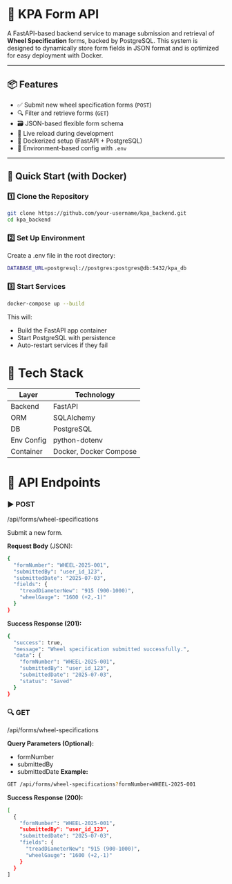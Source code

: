 # 🚆 KPA Form API

A FastAPI-based backend service to manage submission and retrieval of **Wheel Specification** forms, backed by PostgreSQL. This system is designed to dynamically store form fields in JSON format and is optimized for easy deployment with Docker.

---

## 📦 Features

- ✅ Submit new wheel specification forms (`POST`)
- 🔍 Filter and retrieve forms (`GET`)
- 🗃️ JSON-based flexible form schema
- 🔄 Live reload during development
- 🐳 Dockerized setup (FastAPI + PostgreSQL)
- 📄 Environment-based config with `.env`

---

## 🚀 Quick Start (with Docker)

### 1️⃣ Clone the Repository

```bash
git clone https://github.com/your-username/kpa_backend.git
cd kpa_backend
```

### 2️⃣ Set Up Environment
Create a .env file in the root directory:
```bash
DATABASE_URL=postgresql://postgres:postgres@db:5432/kpa_db

```

### 3️⃣ Start Services
```bash
docker-compose up --build
```

This will:

- Build the FastAPI app container
- Start PostgreSQL with persistence
- Auto-restart services if they fail

# 🧰 Tech Stack
| Layer      | Technology             |
| ---------- | ---------------------- |
| Backend    | FastAPI                |
| ORM        | SQLAlchemy             |
| DB         | PostgreSQL             |
| Env Config | python-dotenv          |
| Container  | Docker, Docker Compose |

# 📑 API Endpoints
### ▶️ POST 
/api/forms/wheel-specifications

Submit a new form.

**Request Body** (JSON):

```bash
{
  "formNumber": "WHEEL-2025-001",
  "submittedBy": "user_id_123",
  "submittedDate": "2025-07-03",
  "fields": {
    "treadDiameterNew": "915 (900-1000)",
    "wheelGauge": "1600 (+2,-1)"
  }
}
```
**Success Response (201):**
```bash
{
  "success": true,
  "message": "Wheel specification submitted successfully.",
  "data": {
    "formNumber": "WHEEL-2025-001",
    "submittedBy": "user_id_123",
    "submittedDate": "2025-07-03",
    "status": "Saved"
  }
}
```
### 🔍 GET 
/api/forms/wheel-specifications

**Query Parameters (Optional):**
- formNumber
- submittedBy
- submittedDate
**Example:**
```bash
GET /api/forms/wheel-specifications?formNumber=WHEEL-2025-001
```
**Success Response (200):**
```bash
[
  {
    "formNumber": "WHEEL-2025-001",
    "submittedBy": "user_id_123",
    "submittedDate": "2025-07-03",
    "fields": {
      "treadDiameterNew": "915 (900-1000)",
      "wheelGauge": "1600 (+2,-1)"
    }
  }
]

```

